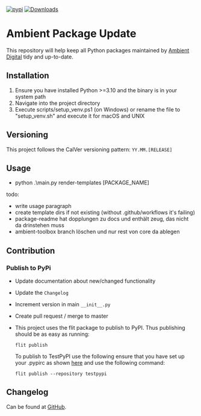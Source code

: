 [![pypi](https://img.shields.io/pypi/v/ambient-package-update.svg)](https://pypi.python.org/pypi/ambient-package-update/)
[![Downloads](https://pepy.tech/badge/ambient-package-update)](https://pepy.tech/project/ambient-package-update)

# Ambient Package Update

This repository will help keep all Python packages maintained by 
[Ambient Digital](https://ambient.digital) tidy and up-to-date.

## Installation

1. Ensure you have installed Python >=3.10 and the binary is in your system path
2. Navigate into the project directory
3. Execute scripts/setup_venv.ps1 (on Windows) or rename the file to "setup_venv.sh" and execute it for macOS and UNIX

## Versioning

This project follows the CalVer versioning pattern: `YY.MM.[RELEASE]`

## Usage

* python .\main.py render-templates [PACKAGE_NAME]

todo:
- write usage paragraph
- create template dirs if not existing (without .github/workflows it's failing)
- package-readme hat dopplungen zu docs und enthält zeug, das nicht da drinstehen muss
- ambient-toolbox branch löschen und nur rest von core da ablegen

## Contribution

### Publish to PyPi

- Update documentation about new/changed functionality

- Update the `Changelog`

- Increment version in main `__init__.py`

- Create pull request / merge to master

- This project uses the flit package to publish to PyPI. Thus publishing should be as easy as running:
  ```
  flit publish
  ```

  To publish to TestPyPI use the following ensure that you have set up your .pypirc as
  shown [here](https://flit.readthedocs.io/en/latest/upload.html#using-pypirc) and use the following command:

  ```
  flit publish --repository testpypi
  ```

## Changelog

Can be found at [GitHub](https://github.com/ambient-innovation/ambient-package-update/blob/master/CHANGES.md).
